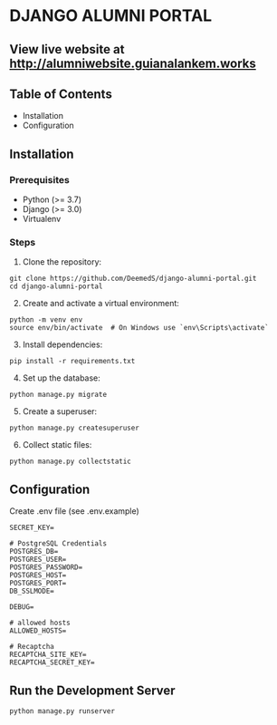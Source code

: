 # DJANGO ALUMNI PORTAL

## View live website at http://alumniwebsite.guianalankem.works

## Table of Contents
- Installation
- Configuration


## Installation
### Prerequisites
- Python (>= 3.7)
- Django (>= 3.0)
- Virtualenv

### Steps
1. Clone the repository:
```
git clone https://github.com/DeemedS/django-alumni-portal.git
cd django-alumni-portal
```
2. Create and activate a virtual environment:
```
python -m venv env
source env/bin/activate  # On Windows use `env\Scripts\activate`
```
3. Install dependencies:
```
pip install -r requirements.txt
```
4. Set up the database:
```
python manage.py migrate
```
5. Create a superuser:
```
python manage.py createsuperuser
```
6. Collect static files:
```
python manage.py collectstatic
```
## Configuration
Create .env file (see .env.example)
```
SECRET_KEY=

# PostgreSQL Credentials
POSTGRES_DB=
POSTGRES_USER=
POSTGRES_PASSWORD=
POSTGRES_HOST=
POSTGRES_PORT=
DB_SSLMODE=

DEBUG=

# allowed hosts
ALLOWED_HOSTS=

# Recaptcha
RECAPTCHA_SITE_KEY=
RECAPTCHA_SECRET_KEY=
```

## Run the Development Server
```
python manage.py runserver
```
   
